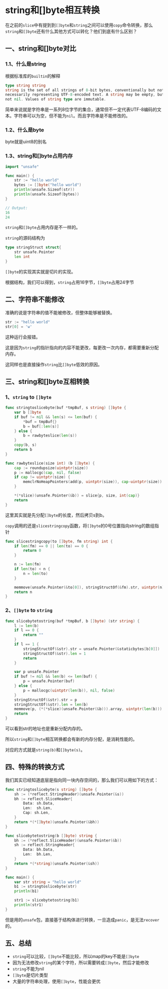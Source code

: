 # string和[]byte相互转换


在之前的`slice`中有提到到`[]byte`和`string`之间可以使用`copy`命令转换，那么`string`和`[]byte`还有什么其他方式可以转化？他们到底有什么区别？

## 一、string和[]byte对比

### 1.1、什么是string

根据标准库的`builtin`的解释

```go
type string string 
string is the set of all strings of 8-bit bytes, conventionally but not
necessarily representing UTF-8-encoded text. A string may be empty, but
not nil. Values of string type are immutable.
```

简单来说就是字符串是一系列8位字节的集合，通常但不一定代表UTF-8编码的文本。字符串可以为空，但不能为`nil`。而且字符串是不能修改的。

### 1.2、什么是byte

byte就是uint8的别名

### 1.3、string和[]byte占用内存

```go
import "unsafe"

func main() {
	str := "hello world"
	bytes := []byte("hello world")
	println(unsafe.Sizeof(str))
	println(unsafe.Sizeof(bytes))
}

// Output:
16
24
```

`string`和`[]byte`占用内存是不一样的。

`string`的源码结构为

```go
type stringStruct struct{
    str unsafe.Pointer
    len int
}
```

`[]byte`的实现其实就是切片的实现。

根据结构，我们可以得到，`string`占用16字节，`[]byte`占用24字节

## 二、字符串不能修改

准确的说是字符串的值不能被修改，但整体能够被替换。

```go
str := "hello world"
str[0] = 'w'
```

这种运行会报错。

这是因为`string`的指针指向的内容不能更改，每更改一次内存，都需要重新分配内存。

这同样也是直接操作`string`比`[]byte`低效的原因。

## 三、string和[]byte互相转换

### 1、`string` to `[]byte`

```go
func stringtoslicebyte(buf *tmpBuf, s string) []byte {
	var b []byte
	if buf != nil && len(s) <= len(buf) {
		*buf = tmpBuf{}
		b = buf[:len(s)]
	} else {
		b = rawbyteslice(len(s))
	}
	copy(b, s)
	return b
}
```

```go
func rawbyteslice(size int) (b []byte) {
	cap := roundupsize(uintptr(size))
	p := mallocgc(cap, nil, false)
	if cap != uintptr(size) {
		memclrNoHeapPointers(add(p, uintptr(size)), cap-uintptr(size))
	}

	*(*slice)(unsafe.Pointer(&b)) = slice{p, size, int(cap)}
	return
}
```

这里其实就是先分配`[]byte`的长度，然后拷贝s到b。

`copy`调用的还是`slicestringcopy`函数，将`[]byte`的0号位置指向string的数组指针

```go
func slicestringcopy(to []byte, fm string) int {
	if len(fm) == 0 || len(to) == 0 {
		return 0
	}

	n := len(fm)
	if len(to) < n {
		n = len(to)
	}

	memmove(unsafe.Pointer(&to[0]), stringStructOf(&fm).str, uintptr(n))
	return n
}
```

### 2、`[]byte` to `string`

```go
func slicebytetostring(buf *tmpBuf, b []byte) (str string) {
	l := len(b)
	if l == 0 {
		return ""
	}
	if l == 1 {
		stringStructOf(&str).str = unsafe.Pointer(&staticbytes[b[0]])
		stringStructOf(&str).len = 1
		return
	}

	var p unsafe.Pointer
	if buf != nil && len(b) <= len(buf) {
		p = unsafe.Pointer(buf)
	} else {
		p = mallocgc(uintptr(len(b)), nil, false)
	}
	stringStructOf(&str).str = p
	stringStructOf(&str).len = len(b)
	memmove(p, (*(*slice)(unsafe.Pointer(&b))).array, uintptr(len(b)))
	return
}
```

可以看到str的地址也是重新分配内存的。

所以`string`和`[]byte`相互转换都会有新的内存分配，是消耗性能的。

对应的方式就是`string(b)`和`[]byte(s)`。

## 四、特殊的转换方式

我们其实已经知道底层是指向同一块内存空间的，那么我们可以用如下的方式：

```go
func stringtoslicebyte(s string) []byte {
	sh := (*reflect.StringHeader)(unsafe.Pointer(&s))
	bh := reflect.SliceHeader{
		Data: sh.Data,
		Len:  sh.Len,
		Cap: sh.Len,
	}
	return *(*[]byte)(unsafe.Pointer(&bh))
}

func slicebytetostring(b []byte) string {
	bh := (*reflect.SliceHeader)(unsafe.Pointer(&b))
	sh := reflect.StringHeader{
		Data: bh.Data,
		Len:  bh.Len,
	}
	return *(*string)(unsafe.Pointer(&sh))
}

func main() {
	var str string = "hello world"
	b1 := stringtoslicebyte(str)
	println(b1)

	str1 := slicebytetostring(b1)
	println(str1)
}
```

但是用的`unsafe`包，直接基于结构体进行转换，一旦造成`panic`，是无法`recover`的。

## 五、总结

- `string`可以比较，`[]byte`不能比较，所以map的key不能是`[]byte`
- 因为无法修改`string`的某个字符，所以需要转成`[]byte`，然后才能修改
- `string`不能为nil
- `[]byte`是切片类型
- 大量的字符串处理，使用`[]byte`，性能会更优
